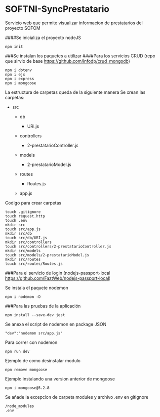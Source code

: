 # SOFTNI-SyncPrestatario

 Servicio web que permite visualizar informacion de prestatarios del proyecto SOFOM

####Se inicializa el proyecto nodeJS

```
npm init
```

###Se instalan los paquetes a utilizar
####Para los servicios CRUD (repo que sirvio de base https://github.com/infodp/crud_mongodb)

```
npm i dotenv
npm i ejs
npm i express
npm i mongoose
```

La estructura de carpetas queda de la siguiente manera
Se crean las carpetas:

- src
  - db

    - URI.js
  - controllers

    - 2-prestatarioController.js
  - models

    - 2-prestatarioModel.js
  - routes

    - Routes.js
  - app.js

Codigo para crear carpetas

```
touch .gitignore
touch request.http
touch .env
mkdir src
touch src/app.js
mkdir src/db
touch src/db/URI.js
mkdir src/controllers
touch src/controllers/2-prestatarioController.js
mkdir src/models
touch src/models/2-prestatarioModel.js
mkdir src/routes
touch src/routes/Routes.js
```

###Para el servicio de login (nodejs-passport-local https://github.com/FaztWeb/nodejs-passport-local)

Se instala el paquete nodemon

```
npm i nodemon -D
```

###Para las pruebas de la aplicación

```
npm install --save-dev jest
```

Se anexa el script de nodemon en package JSON

```
"dev":"nodemon src/app.js"
```

Para correr con nodemon

```
npm run dev
```

Ejemplo de como desinstalar modulo

```
npm remove mongoose
```

Ejemplo instalando una version anterior de mongoose

```
npm i mongoose@5.2.8
```

Se añade la excepcion de carpeta modules y archivo .env en gitignore

```
/node_modules
.env
```
